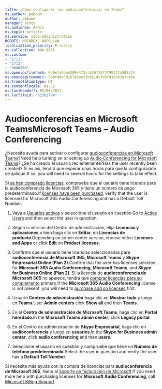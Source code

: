 ```yaml
---
title: ¿Cómo configurar las audioconferencias en Teams?
ms.author: pebaum
author: pebaum
manager: scotv
ms.audience: Admin
ms.topic: article
ms.service: o365-administration
ROBOTS: NOINDEX, NOFOLLOW
localization_priority: Priority
ms.collection: Adm_O365
ms.custom:
- "2711"
- "2712"
- "9000766"
ms.openlocfilehash: 0c9e7a5bed309e473cc626f2572f902f1a581234
ms.sourcegitcommit: 5b0cd6ecd16798a421b9614cfd0f416d43e7ce6a
ms.translationtype: HT
ms.contentlocale: es-ES
ms.lasthandoff: 05/06/2021
ms.locfileid: "52261784"
---
```

# <a name="microsoft-teams--audio-conferencing"></a><span data-ttu-id="9451b-102">Audioconferencias en Microsoft Teams</span><span class="sxs-lookup"><span data-stu-id="9451b-102">Microsoft Teams – Audio Conferencing</span></span>

<span data-ttu-id="9451b-103">¿Necesita ayuda para activar o configurar [audioconferencias en Microsoft Teams](https://docs.microsoft.com/microsoftteams/set-up-audio-conferencing-in-teams)?</span><span class="sxs-lookup"><span data-stu-id="9451b-103">Need help turning on or setting up [Audio Conferencing for Microsoft Teams](https://docs.microsoft.com/microsoftteams/set-up-audio-conferencing-in-teams)?</span></span>  <span data-ttu-id="9451b-104">¿Se ha creado el usuario recientemente?</span><span class="sxs-lookup"><span data-stu-id="9451b-104">Has the user recently been created?</span></span> <span data-ttu-id="9451b-105">Si es así, tendrá que esperar unas horas para que la configuración se aplique.</span><span class="sxs-lookup"><span data-stu-id="9451b-105">If so, you will need to several hours for the settings to take effect.</span></span>

<span data-ttu-id="9451b-106">Si [se han comprado licencias](https://docs.microsoft.com/microsoftteams/set-up-audio-conferencing-in-teams#step-2-get-and-assign-licenses), compruebe que el usuario tiene licencia para la audioconferencia de Microsoft 365 y tiene un número de pago predeterminado.</span><span class="sxs-lookup"><span data-stu-id="9451b-106">If [licenses have been purchased](https://docs.microsoft.com/microsoftteams/set-up-audio-conferencing-in-teams#step-2-get-and-assign-licenses), verify that the user is licensed for Microsoft 365 Audio Conferencing and has a Default Toll Number.</span></span>

1. <span data-ttu-id="9451b-107">Vaya a [Usuarios activos](https://admin.microsoft.com/Adminportal/Home?source=applauncher#/users) y seleccione el usuario en cuestión.</span><span class="sxs-lookup"><span data-stu-id="9451b-107">Go to [Active Users](https://admin.microsoft.com/Adminportal/Home?source=applauncher#/users) and then select the user in question.</span></span>

2. <span data-ttu-id="9451b-108">Según la versión del Centro de administración, elija **Licencias y aplicaciones** o bien haga clic en **Editar**, en **Licencias de producto**.</span><span class="sxs-lookup"><span data-stu-id="9451b-108">Depending on admin center version, choose either **Licenses and Apps** or click **Edit** on **Product licenses**.</span></span>

3. <span data-ttu-id="9451b-109">Confirme que el usuario tiene licencias seleccionadas para **audioconferencia de Microsoft 365, Microsoft Teams** y **Skype Empresarial Online (Plan 2)**.</span><span class="sxs-lookup"><span data-stu-id="9451b-109">Confirm that the user has licenses selected for **Microsoft 365 Audio Conferencing, Microsoft Teams**, and **Skype for Business Online (Plan 2)**.</span></span> <span data-ttu-id="9451b-110">Si la licencia de **audioconferencia de Microsoft 365** no aparece, tendrá que [comprar licencias para su complemento](https://docs.microsoft.com/microsoftteams/teams-add-on-licensing/microsoft-teams-add-on-licensing?tabs=small-business) primero.</span><span class="sxs-lookup"><span data-stu-id="9451b-110">If the **Microsoft 365 Audio Conferencing** license is not present, you will need to [purchase add on licenses](https://docs.microsoft.com/microsoftteams/teams-add-on-licensing/microsoft-teams-add-on-licensing?tabs=small-business) first.</span></span>

4. <span data-ttu-id="9451b-111">Usuario **Centros de administración** haga clic en **Mostrar todo** y luego en **Teams**.</span><span class="sxs-lookup"><span data-stu-id="9451b-111">User **Admin centers** click **Show all** and then **Teams**.</span></span>

5. <span data-ttu-id="9451b-112">En el **Centro de administración de Microsoft Teams**, haga clic en **Portal heredado**.</span><span class="sxs-lookup"><span data-stu-id="9451b-112">In the **Microsoft Teams admin center**, click **Legacy portal**.</span></span>

6. <span data-ttu-id="9451b-113">En el Centro de administración de **Skype Empresarial**, haga clic en **audioconferencia** y luego en **usuarios**.</span><span class="sxs-lookup"><span data-stu-id="9451b-113">In the **Skype for Business admin center**, click **audio conferencing** and then **users**.</span></span>

7. <span data-ttu-id="9451b-114">Seleccione el usuario en cuestión y compruebe que tiene un **Número de teléfono predeterminado**.</span><span class="sxs-lookup"><span data-stu-id="9451b-114">Select the user in question and verify the user has a **Default Toll Number**.</span></span>

<span data-ttu-id="9451b-115">Si necesita más ayuda con la compra de licencias para **audioconferencia de Microsoft 365**, llame al [Soporte de facturación de Microsoft](/microsoft-365/admin/contact-support-for-business-products?view=o365-worldwide#phone-support).</span><span class="sxs-lookup"><span data-stu-id="9451b-115">If you need more help with purchasing licenses for **Microsoft Audio Conferencing**, call [Microsoft Billing Support](/microsoft-365/admin/contact-support-for-business-products?view=o365-worldwide#phone-support).</span></span>
